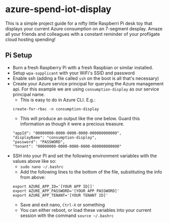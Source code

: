 # azure-spend-iot-display

This is a simple project guide for a nifty little Raspberri Pi desk toy that displays your current Azure consumption on an 7-segment desplay. Amaze all your friends and colleagues with a constant reminder of your profligate cloud hosting spending!

## Pi Setup
- Burn a fresh Raspberry Pi with a fresh Raspbian or similar installed.
- Setup `wpa-supplicant` with your WiFi's SSID and password
- Enable ssh (adding a file called `ssh`  on the boot is all that's necessary)
- Create your Azure service principal for querying the Azure management api. For this example we are using `consumption-display` as our service principal name.
    - This is easy to do in Azure CLI. E.g.: 
    ```
    create-for-rbac -n consumption-display
    ```
    - This will produce an output like the one below. Guard this information as though it were a precious treasure.
    ```
  "appId": "00000000-0000-0000-0000-000000000000",
  "displayName": "consumption-display",
  "password": "PASSWORD",
  "tenant": "00000000-0000-0000-0000-000000000000"
  ```
- SSH into your PI and set the following environment variables with the values above like so:
    - `sudo nano ~/.bashrc`
    - Add the following lines to the bottom of the file, substituting the info from above:
    ```
    export AZURE_APP_ID='[YOUR APP ID]]' 
    export AZURE_APP_PASSWORD='[YOUR APP PASSWORD]'
    export AZURE_APP_TENANT='[YOUR TENANT ID]'
    ```
    - Save and exit nano, `Ctrl-X` or something
    - You can either reboot, or load these variables into your current session with the command `source ~/.bashrc`